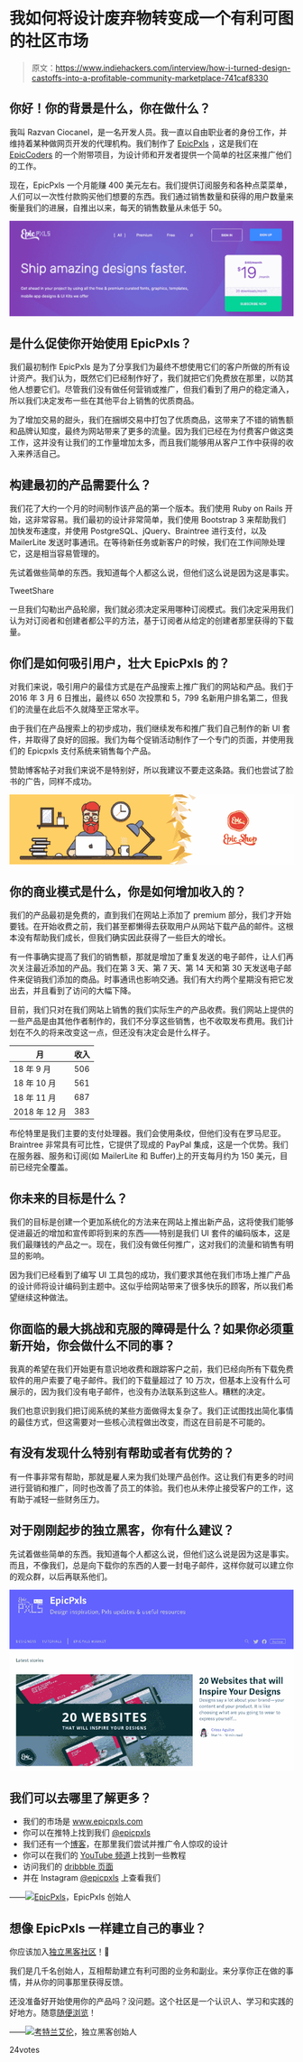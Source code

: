 # 我如何将设计废弃物转变成一个有利可图的社区市场

> 原文：<https://www.indiehackers.com/interview/how-i-turned-design-castoffs-into-a-profitable-community-marketplace-741caf8330>

## 你好！你的背景是什么，你在做什么？

我叫 Razvan Ciocanel，是一名开发人员。我一直以自由职业者的身份工作，并维持着某种做网页开发的代理机构。我们制作了 [EpicPxls](https://www.epicpxls.com/) ，这是我们在 [EpicCoders](http://epiccoders.co/) 的一个附带项目，为设计师和开发者提供一个简单的社区来推广他们的工作。

现在，EpicPxls 一个月能赚 400 美元左右。我们提供订阅服务和各种点菜菜单，人们可以一次性付款购买他们想要的东西。我们通过销售数量和获得的用户数量来衡量我们的进展，自推出以来，每天的销售数量从未低于 50。

[![home](img/ccc4e7905efaafe0e3b5d2911c9e9462.png)](https://www.epicpxls.com/) 

## 是什么促使你开始使用 EpicPxls？

我们最初制作 EpicPxls 是为了分享我们为最终不想使用它们的客户所做的所有设计资产。我们认为，既然它们已经制作好了，我们就把它们免费放在那里，以防其他人想要它们。尽管我们没有做任何营销或推广，但我们看到了用户的稳定涌入，所以我们决定发布一些在其他平台上销售的优质商品。

为了增加交易的甜头，我们在捆绑交易中打包了优质商品，这带来了不错的销售额和品牌认知度，最终为网站带来了更多的流量。因为我们已经在为付费客户做这类工作，这并没有让我们的工作量增加太多，而且我们能够用从客户工作中获得的收入来养活自己。

## 构建最初的产品需要什么？

我们花了大约一个月的时间制作该产品的第一个版本。我们使用 Ruby on Rails 开始，这非常容易。我们最初的设计非常简单，我们使用 Bootstrap 3 来帮助我们加快发布速度，并使用 PostgreSQL、jQuery、Braintree 进行支付，以及 MailerLite 发送时事通讯。在等待新任务或新客户的时候，我们在工作间隙处理它，这是相当容易管理的。

先试着做些简单的东西。我知道每个人都这么说，但他们这么说是因为这是事实。

TweetShare

一旦我们勾勒出产品轮廓，我们就必须决定采用哪种订阅模式。我们决定采用我们认为对订阅者和创建者都公平的方法，基于订阅者从给定的创建者那里获得的下载量。

## 你们是如何吸引用户，壮大 EpicPxls 的？

对我们来说，吸引用户的最佳方式是在产品搜索上推广我们的网站和产品。我们于 2016 年 3 月 6 日推出，最终以 650 次投票和 5，799 名新用户排名第二，但我们的流量在此后不久就降至正常水平。

由于我们在产品搜索上的初步成功，我们继续发布和推广我们自己制作的新 UI 套件，并取得了良好的回报。我们为每个促销活动制作了一个专门的页面，并使用我们的 Epicpxls 支付系统来销售每个产品。

赞助博客帖子对我们来说不是特别好，所以我建议不要走这条路。我们也尝试了脸书的广告，同样不成功。

[![shop](img/1489a89142d638f7c549c7de1322e24e.png)](https://www.epicpxls.com/) 

## 你的商业模式是什么，你是如何增加收入的？

我们的产品最初是免费的，直到我们在网站上添加了 premium 部分，我们才开始要钱。在开始收费之前，我们甚至都懒得去获取用户从网站下载产品的邮件。这根本没有帮助我们成长，但我们确实因此获得了一些巨大的增长。

有一件事确实提高了我们的销售额，那就是增加了重复发送的电子邮件，让人们再次关注最近添加的产品。我们在第 3 天、第 7 天、第 14 天和第 30 天发送电子邮件来促销我们添加的商品。时事通讯也影响交通。我们有大约两个星期没有把它发出去，并且看到了访问的大幅下降。

目前，我们只对在我们网站上销售的我们实际生产的产品收费。我们网站上提供的一些产品是由其他作者制作的，我们不分享这些销售，也不收取发布费用。我们计划在不久的将来改变这一点，但还没有决定会是什么样子。

| 月 | 收入 |
| --- | --- |
| 18 年 9 月 | 506 |
| 18 年 10 月 | 561 |
| 18 年 11 月 | 687 |
| 2018 年 12 月 | 383 |

布伦特里是我们主要的支付处理器。我们会使用条纹，但他们没有在罗马尼亚。Braintree 非常具有可比性，它提供了现成的 PayPal 集成，这是一个优势。我们在服务器、服务和订阅(如 MailerLite 和 Buffer)上的开支每月约为 150 美元，目前已经完全覆盖。

## 你未来的目标是什么？

我们的目标是创建一个更加系统化的方法来在网站上推出新产品，这将使我们能够促进最近的增加和宣传即将到来的东西——特别是我们 UI 套件的编码版本，这是我们最赚钱的产品之一。现在，我们没有做任何推广，这对我们的流量和销售有明显的影响。

因为我们已经看到了编写 UI 工具包的成功，我们要求其他在我们市场上推广产品的设计师将设计编码到主题中。这似乎给网站带来了很多快乐的顾客，所以我们希望继续这种做法。

## 你面临的最大挑战和克服的障碍是什么？如果你必须重新开始，你会做什么不同的事？

我真的希望在我们开始更有意识地收费和跟踪客户之前，我们已经向所有下载免费软件的用户索要了电子邮件。我们的下载量超过了 10 万次，但基本上没有什么可展示的，因为我们没有电子邮件，也没有办法联系到这些人。糟糕的决定。

我们也意识到我们把订阅系统的某些方面做得太复杂了。我们正试图找出简化事情的最佳方式，但这需要对一些核心流程做出改变，而这在目前是不可能的。

## 有没有发现什么特别有帮助或者有优势的？

有一件事非常有帮助，那就是雇人来为我们处理产品创作。这让我们有更多的时间进行营销和推广，同时也改善了员工的体验。我们也从未停止接受客户的工作，这有助于减轻一些财务压力。

## 对于刚刚起步的独立黑客，你有什么建议？

先试着做些简单的东西。我知道每个人都这么说，但他们这么说是因为这是事实。而且，不像我们，总是向下载你的东西的人要一封电子邮件，这样你就可以建立你的观众群，以后再联系他们。

[![blog](img/aa3432187e9705ee27307838332ce03c.png)](https://www.epicpxls.com/) 

## 我们可以去哪里了解更多？

*   我们的市场是 www.epicpxls.com
*   你可以在推特上找到我们 [@epicpxls](https://twitter.com/epicpxls)
*   我们还有一个[博客](https://blog.epicpxls.com)，在那里我们尝试并推广令人惊叹的设计
*   你可以在我们的 [YouTube 频道](https://www.youtube.com/channel/UC6YPU4drwLOtB2MLNLNbPHA?view_as=subscriber)上找到一些教程
*   访问我们的 [dribbble 页面](https://dribbble.com/epiccoders)
*   并在 Instagram [@epicpxls](https://www.instagram.com/epicpxls/) 上查看我们

——[<picture id="ember5276116" class="user-avatar ember-view user-link__avatar">![](img/82bd3bb4769a3aa1cd13889ee7c0fa91.png)</picture>EpicPxls](/EpicCoders?id=EzcFkMLzmbOmWLza7otWxVc8zcn1)，EpicPxls 创始人

## 想像 EpicPxls 一样建立自己的事业？

你应该加入[独立黑客社区](/)！🤗

我们是几千名创始人，互相帮助建立有利可图的业务和副业。来分享你正在做的事情，并从你的同事那里获得反馈。

还没准备好开始使用你的产品吗？没问题。这个社区是一个认识人、学习和实践的好地方。随意[随便浏览](/)！

——[<picture id="ember5276121" class="user-avatar ember-view user-link__avatar">![](img/82bd3bb4769a3aa1cd13889ee7c0fa91.png)</picture>考特兰艾伦](/csallen?id=ibTLPyjwVebnZjMGKvz6ztarnuV2)，独立黑客创始人

24votes